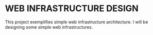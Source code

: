 # WEB INFRASTRUCTURE DESIGN

This project exemplifies simple web infrastructure architecture. I will be designing some simple web infrastructures.
